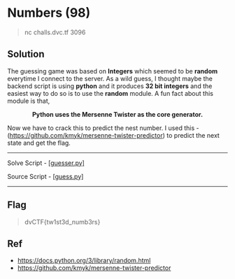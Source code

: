 # Numbers (98)
> nc challs.dvc.tf 3096

## Solution
The guessing game was based on **Integers** which seemed to be **random** everytime I connect to the server. As a wild guess, I thought maybe the backend script
is using **python** and it produces **32 bit integers** and the easiest way to do so is to use the **random** module. A fun fact about this module is that,

<p align='center'><b>
Python uses the Mersenne Twister as the core generator.
</b></p>

Now we have to crack this to predict the nest number. I used this - (https://github.com/kmyk/mersenne-twister-predictor) to predict the next state and get the flag.
***
Solve Script - [[guesser.py]](guesser.py)

Source Script - [[guess.py]](src/guess.py)
***

## Flag
> dvCTF{tw1st3d_numb3rs}

## Ref
- https://docs.python.org/3/library/random.html
- https://github.com/kmyk/mersenne-twister-predictor
